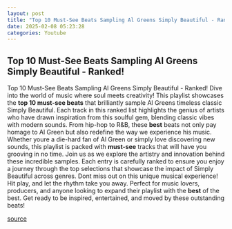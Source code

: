 ```yaml
---
layout: post
title: "Top 10 Must-See Beats Sampling Al Greens Simply Beautiful - Ranked!"
date: 2025-02-08 05:23:28
categories: Youtube
---
```


## Top 10 Must-See Beats Sampling Al Greens Simply Beautiful - Ranked!

Top 10 Must-See Beats Sampling Al Greens Simply Beautiful - Ranked!
Dive into the world of music where soul meets creativity! This playlist showcases the **top 10 must-see beats** that brilliantly sample Al Greens timeless classic Simply Beautiful. Each track in this ranked list highlights the genius of artists who have drawn inspiration from this soulful gem, blending classic vibes with modern sounds.
From hip-hop to R&B, these **best** beats not only pay homage to Al Green but also redefine the way we experience his music. Whether youre a die-hard fan of Al Green or simply love discovering new sounds, this playlist is packed with **must-see** tracks that will have you grooving in no time. 
Join us as we explore the artistry and innovation behind these incredible samples. Each entry is carefully ranked to ensure you enjoy a journey through the top selections that showcase the impact of Simply Beautiful across genres. 
Dont miss out on this unique musical experience! Hit play, and let the rhythm take you away. Perfect for music lovers, producers, and anyone looking to expand their playlist with the **best** of the best. Get ready to be inspired, entertained, and moved by these outstanding beats!

[source](https://www.youtube.com/playlist?list=PLpv4c_6ttqECkl1QB-dF4eLiz9uVTzUv-)